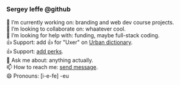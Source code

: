 ### Sergey Ieffe @github

🔭 I’m currently working on: branding and web dev course projects.  
👯 I’m looking to collaborate on: whaatever cool.  
🤔 I’m looking for help with: funding, maybe full-stack coding.  
👍 Support: add 👍 for "Uxer" on [Urban dictionary](https://www.urbandictionary.com/define.php?term=uxer).   
👍 Support: [add perks](https://ko-fi.com/sergeyieffe).  
💬 Ask me about: anything actually.  
📫 How to reach me: [send message](https://ieffe.art.blog/contact/).    
😄 Pronouns: [i-e-fe] -eu   
